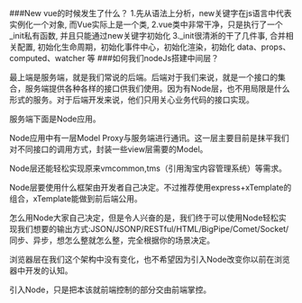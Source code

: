 ###New vue的时候发生了什么？
1.先从语法上分析，new关键字在js语言中代表实例化一个对象, 而Vue实际上是一个类, 
2.vue类中非常干净，只是执行了一个_init私有函数, 并且只能通过new关键字初始化
3._init很清淅的干了几件事, 合并相关配置, 初始化生命周期，初始化事件中心，初始化渲染，初始化 data、props、computed、watcher 等
###如何我们nodeJs搭建中间层？

最上端是服务端，就是我们常说的后端。后端对于我们来说，就是一个接口的集合，服务端提供各种各样的接口供我们使用。因为有Node层，也不用局限是什么形式的服务。对于后端开发来说，他们只用关心业务代码的接口实现。

服务端下面是Node应用。

Node应用中有一层Model Proxy与服务端进行通讯。这一层主要目前是抹平我们对不同接口的调用方式，封装一些view层需要的Model。

Node层还能轻松实现原来vmcommon,tms（引用淘宝内容管理系统）等需求。

Node层要使用什么框架由开发者自己决定。不过推荐使用express+xTemplate的组合，xTemplate能做到前后端公用。

怎么用Node大家自己决定，但是令人兴奋的是，我们终于可以使用Node轻松实现我们想要的输出方式:JSON/JSONP/RESTful/HTML/BigPipe/Comet/Socket/同步、异步，想怎么整就怎么整，完全根据你的场景决定。

浏览器层在我们这个架构中没有变化，也不希望因为引入Node改变你以前在浏览器中开发的认知。

引入Node，只是把本该就前端控制的部分交由前端掌控。
